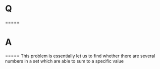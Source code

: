 # Q
=====



# A
=====
This problem is essentially let us to find whether there are several numbers in a set which are able to sum to a specific value 
